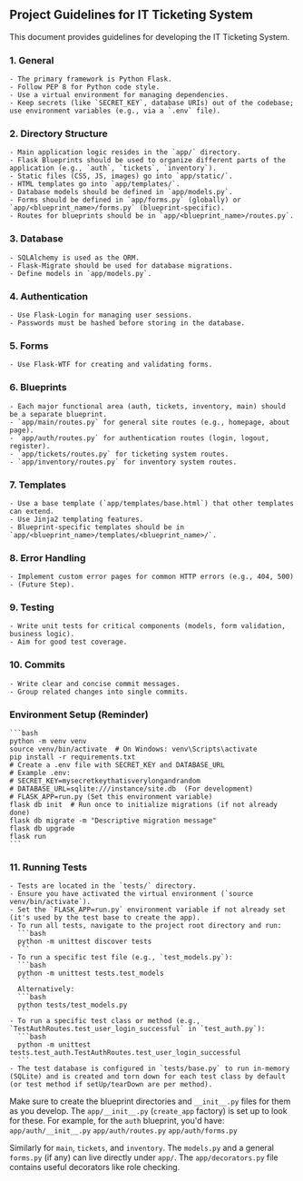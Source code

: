 ## Project Guidelines for IT Ticketing System

This document provides guidelines for developing the IT Ticketing System.

### 1. General
    - The primary framework is Python Flask.
    - Follow PEP 8 for Python code style.
    - Use a virtual environment for managing dependencies.
    - Keep secrets (like `SECRET_KEY`, database URIs) out of the codebase; use environment variables (e.g., via a `.env` file).

### 2. Directory Structure
    - Main application logic resides in the `app/` directory.
    - Flask Blueprints should be used to organize different parts of the application (e.g., `auth`, `tickets`, `inventory`).
    - Static files (CSS, JS, images) go into `app/static/`.
    - HTML templates go into `app/templates/`.
    - Database models should be defined in `app/models.py`.
    - Forms should be defined in `app/forms.py` (globally) or `app/<blueprint_name>/forms.py` (blueprint-specific).
    - Routes for blueprints should be in `app/<blueprint_name>/routes.py`.

### 3. Database
    - SQLAlchemy is used as the ORM.
    - Flask-Migrate should be used for database migrations.
    - Define models in `app/models.py`.

### 4. Authentication
    - Use Flask-Login for managing user sessions.
    - Passwords must be hashed before storing in the database.

### 5. Forms
    - Use Flask-WTF for creating and validating forms.

### 6. Blueprints
    - Each major functional area (auth, tickets, inventory, main) should be a separate blueprint.
    - `app/main/routes.py` for general site routes (e.g., homepage, about page).
    - `app/auth/routes.py` for authentication routes (login, logout, register).
    - `app/tickets/routes.py` for ticketing system routes.
    - `app/inventory/routes.py` for inventory system routes.

### 7. Templates
    - Use a base template (`app/templates/base.html`) that other templates can extend.
    - Use Jinja2 templating features.
    - Blueprint-specific templates should be in `app/<blueprint_name>/templates/<blueprint_name>/`.

### 8. Error Handling
    - Implement custom error pages for common HTTP errors (e.g., 404, 500) - (Future Step).

### 9. Testing
    - Write unit tests for critical components (models, form validation, business logic).
    - Aim for good test coverage.

### 10. Commits
    - Write clear and concise commit messages.
    - Group related changes into single commits.

### Environment Setup (Reminder)
    ```bash
    python -m venv venv
    source venv/bin/activate  # On Windows: venv\Scripts\activate
    pip install -r requirements.txt
    # Create a .env file with SECRET_KEY and DATABASE_URL
    # Example .env:
    # SECRET_KEY=mysecretkeythatisverylongandrandom
    # DATABASE_URL=sqlite:///instance/site.db  (For development)
    # FLASK_APP=run.py (Set this environment variable)
    flask db init  # Run once to initialize migrations (if not already done)
    flask db migrate -m "Descriptive migration message"
    flask db upgrade
    flask run
    ```

### 11. Running Tests
    - Tests are located in the `tests/` directory.
    - Ensure you have activated the virtual environment (`source venv/bin/activate`).
    - Set the `FLASK_APP=run.py` environment variable if not already set (it's used by the test base to create the app).
    - To run all tests, navigate to the project root directory and run:
      ```bash
      python -m unittest discover tests
      ```
    - To run a specific test file (e.g., `test_models.py`):
      ```bash
      python -m unittest tests.test_models
      ```
      Alternatively:
      ```bash
      python tests/test_models.py
      ```
    - To run a specific test class or method (e.g., `TestAuthRoutes.test_user_login_successful` in `test_auth.py`):
      ```bash
      python -m unittest tests.test_auth.TestAuthRoutes.test_user_login_successful
      ```
    - The test database is configured in `tests/base.py` to run in-memory (SQLite) and is created and torn down for each test class by default (or test method if setUp/tearDown are per method).

Make sure to create the blueprint directories and `__init__.py` files for them as you develop.
The `app/__init__.py` (`create_app` factory) is set up to look for these.
For example, for the `auth` blueprint, you'd have:
`app/auth/__init__.py`
`app/auth/routes.py`
`app/auth/forms.py`

Similarly for `main`, `tickets`, and `inventory`. The `models.py` and a general `forms.py` (if any) can live directly under `app/`.
The `app/decorators.py` file contains useful decorators like role checking.
